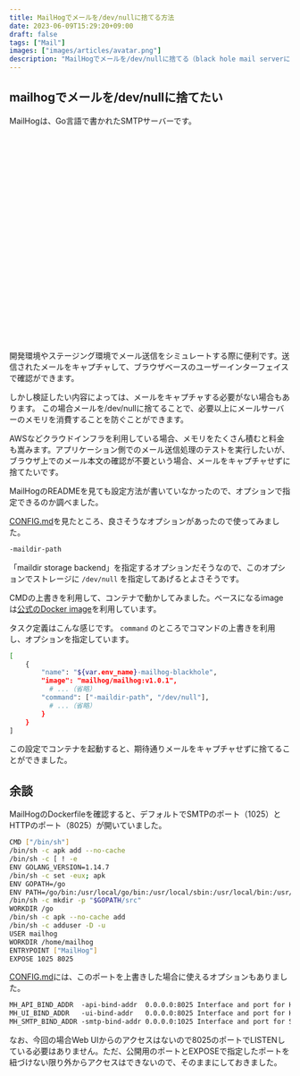 ```yaml
---
title: MailHogでメールを/dev/nullに捨てる方法
date: 2023-06-09T15:29:20+09:00
draft: false
tags: ["Mail"]
images: ["images/articles/avatar.png"]
description: "MailHogでメールを/dev/nullに捨てる（black hole mail serverにする）方法を調べました。-maildir-pathオプションに/dev/nullを渡すことで実現できました。"
---
```


## mailhogでメールを/dev/nullに捨てたい

MailHogは、Go言語で書かれたSMTPサーバーです。

<div class="iframely-embed"><div class="iframely-responsive" style="padding-bottom: 50%; padding-top: 120px;"><a href="https://github.com/mailhog/MailHog" data-iframely-url="//cdn.iframe.ly/api/iframe?url=https%3A%2F%2Fgithub.com%2Fmailhog%2FMailHog&key=6da8f492348dcf72ef42ec6631ea70ef"></a></div></div><script async src="//cdn.iframe.ly/embed.js" charset="utf-8"></script>

開発環境やステージング環境でメール送信をシミュレートする際に便利です。送信されたメールをキャプチャして、ブラウザベースのユーザーインターフェイスで確認ができます。

しかし検証したい内容によっては、メールをキャプチャする必要がない場合もあります。
この場合メールを/dev/nullに捨てることで、必要以上にメールサーバーのメモリを消費することを防ぐことができます。

AWSなどクラウドインフラを利用している場合、メモリをたくさん積むと料金も嵩みます。アプリケーション側でのメール送信処理のテストを実行したいが、ブラウザ上でのメール本文の確認が不要という場合、メールをキャプチャせずに捨てたいです。

MailHogのREADMEを見ても設定方法が書いていなかったので、オプションで指定できるのか調べました。

[CONFIG.md](https://github.com/mailhog/MailHog/blob/master/docs/CONFIG.md)を見たところ、良さそうなオプションがあったので使ってみました。

```bash
-maildir-path
```

「maildir storage backend」を指定するオプションだそうなので、このオプションでストレージに `/dev/null` を指定してあげるとよさそうです。

CMDの上書きを利用して、コンテナで動かしてみました。ベースになるimageは[公式のDocker image](https://hub.docker.com/layers/mailhog/mailhog/v1.0.1/images/sha256-8d76a3d4ffa32a3661311944007a415332c4bb855657f4f6c57996405c009bea)を利用しています。

タスク定義はこんな感じです。 `command` のところでコマンドの上書きを利用し、オプションを指定しています。

```bash
[
    {
        "name": "${var.env_name}-mailhog-blackhole",
        "image": "mailhog/mailhog:v1.0.1",
          # ...（省略）
        "command": ["-maildir-path", "/dev/null"],
          # ...（省略）
        }
    }
]
```

この設定でコンテナを起動すると、期待通りメールをキャプチャせずに捨てることができました。

## 余談

MailHogのDockerfileを確認すると、デフォルトでSMTPのポート（1025）とHTTPのポート（8025）が開いていました。

```bash
CMD ["/bin/sh"]
/bin/sh -c apk add --no-cache
/bin/sh -c [ ! -e
ENV GOLANG_VERSION=1.14.7
/bin/sh -c set -eux; apk
ENV GOPATH=/go
ENV PATH=/go/bin:/usr/local/go/bin:/usr/local/sbin:/usr/local/bin:/usr/sbin:/usr/bin:/sbin:/bin
/bin/sh -c mkdir -p "$GOPATH/src"
WORKDIR /go
/bin/sh -c apk --no-cache add
/bin/sh -c adduser -D -u
USER mailhog
WORKDIR /home/mailhog
ENTRYPOINT ["MailHog"]
EXPOSE 1025 8025
```

[CONFIG.md](https://github.com/mailhog/MailHog/blob/master/docs/CONFIG.md)には、このポートを上書きした場合に使えるオプションもありました。

```txt
MH_API_BIND_ADDR  -api-bind-addr  0.0.0.0:8025 Interface and port for HTTP API server to bind to
MH_UI_BIND_ADDR   -ui-bind-addr   0.0.0.0:8025 Interface and port for HTTP UI server to bind to
MH_SMTP_BIND_ADDR -smtp-bind-addr 0.0.0.0:1025 Interface and port for SMTP server to bind to
```

なお、今回の場合Web UIからのアクセスはないので8025のポートでLISTENしている必要はありません。ただ、公開用のポートとEXPOSEで指定したポートを紐づけない限り外からアクセスはできないので、そのままにしておきました。
